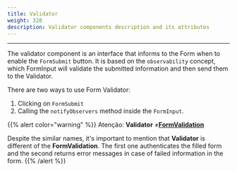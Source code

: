 ```yaml
---
title: Validator
weight: 328
description: Validator components description and its attributes
---
```


---

The validator component is an interface that informs to the Form when to enable the `FormSubmit` button. It is based on the `observability` concept, which FormInput will validate the submitted information and then send them to the Validator.

There are two ways to use Form Validator:

1. Clicking on `FormSubmit`
2. Calling the `notifyObservers` method inside the `FormInput`.

{{% alert color="warning" %}}
Atenção: **Validator** ≠[**FormValidation**](/api/actions/formvalidation/)

Despite the similar names, it's important to mention that **Validator** is different of the **FormValidation**. The first one authenticates the filled form and the second returns error messages in case of failed information in the form.
{{% /alert %}}
